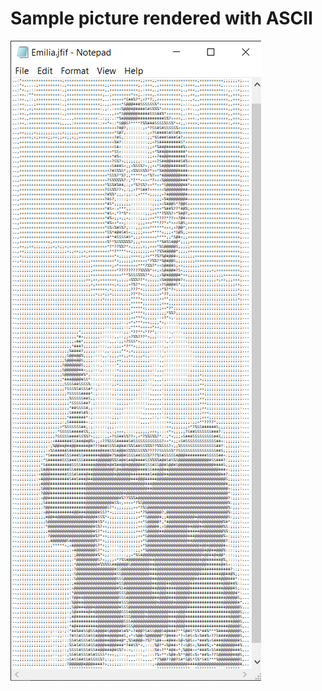 # Sample picture rendered with ASCII
![demo](https://github.com/theeemanuel/ascii/blob/main/picture%20rendering%20in%20ascii/samples/emiliaASCII.png)
